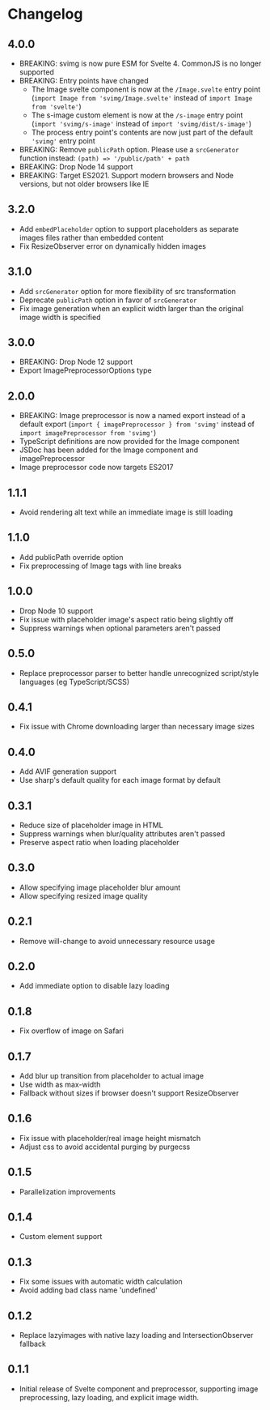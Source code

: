 # Changelog

## 4.0.0

* BREAKING: svimg is now pure ESM for Svelte 4. CommonJS is no longer supported
* BREAKING: Entry points have changed
    * The Image svelte component is now at the `/Image.svelte` entry point (`import Image from 'svimg/Image.svelte'` instead of `import Image from 'svelte'`)
    * The s-image custom element is now at the `/s-image` entry point (`import 'svimg/s-image'` instead of `import 'svimg/dist/s-image'`)
    * The process entry point's contents are now just part of the default `'svimg'` entry point
* BREAKING: Remove `publicPath` option. Please use a `srcGenerator` function instead: `(path) => '/public/path' + path`
* BREAKING: Drop Node 14 support
* BREAKING: Target ES2021. Support modern browsers and Node versions, but not older browsers like IE

## 3.2.0

* Add `embedPlaceholder` option to support placeholders as separate images files rather than embedded content
* Fix ResizeObserver error on dynamically hidden images

## 3.1.0

* Add `srcGenerator` option for more flexibility of src transformation
* Deprecate `publicPath` option in favor of `srcGenerator`
* Fix image generation when an explicit width larger than the original image width is specified

## 3.0.0

* BREAKING: Drop Node 12 support
* Export ImagePreprocessorOptions type

## 2.0.0

* BREAKING: Image preprocessor is now a named export instead of a default export (`import { imagePreprocessor } from 'svimg'` instead of `import imagePreprocessor from 'svimg'`)
* TypeScript definitions are now provided for the Image component
* JSDoc has been added for the Image component and imagePreprocessor
* Image preprocessor code now targets ES2017

## 1.1.1

* Avoid rendering alt text while an immediate image is still loading

## 1.1.0

* Add publicPath override option
* Fix preprocessing of Image tags with line breaks

## 1.0.0

* Drop Node 10 support
* Fix issue with placeholder image's aspect ratio being slightly off
* Suppress warnings when optional parameters aren't passed

## 0.5.0

* Replace preprocessor parser to better handle unrecognized script/style languages (eg TypeScript/SCSS)

## 0.4.1

* Fix issue with Chrome downloading larger than necessary image sizes

## 0.4.0

* Add AVIF generation support
* Use sharp's default quality for each image format by default

## 0.3.1

* Reduce size of placeholder image in HTML
* Suppress warnings when blur/quality attributes aren't passed
* Preserve aspect ratio when loading placeholder

## 0.3.0

* Allow specifying image placeholder blur amount
* Allow specifying resized image quality

## 0.2.1

* Remove will-change to avoid unnecessary resource usage

## 0.2.0

* Add immediate option to disable lazy loading

## 0.1.8

* Fix overflow of image on Safari

## 0.1.7

* Add blur up transition from placeholder to actual image
* Use width as max-width
* Fallback without sizes if browser doesn't support ResizeObserver

## 0.1.6

* Fix issue with placeholder/real image height mismatch
* Adjust css to avoid accidental purging by purgecss

## 0.1.5

* Parallelization improvements

## 0.1.4

* Custom element support

## 0.1.3

* Fix some issues with automatic width calculation
* Avoid adding bad class name 'undefined'

## 0.1.2

* Replace lazyimages with native lazy loading and IntersectionObserver fallback

## 0.1.1

* Initial release of Svelte component and preprocessor, supporting image preprocessing, lazy loading, and explicit image width.